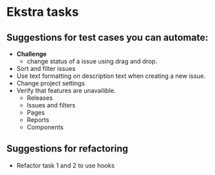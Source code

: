 # Ekstra tasks

## Suggestions for test cases you can automate:
- **Challenge** 
    - change status of a issue using drag and drop.
- Sort and filter issues
- Use text formatting on description text when creating a new issue.
- Change project settings
- Verify that features are unavailible. 
    - Releases
    - Issues and filters
    - Pages
    - Reports
    - Components

## Suggestions for refactoring
- Refactor task 1 and 2 to use hooks
